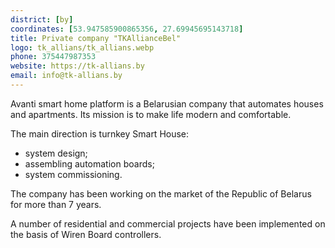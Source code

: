 ```yaml
---
district: [by]
coordinates: [53.947585900865356, 27.69945695143718]
title: Private company "TKAllianceBel"
logo: tk_allians/tk_allians.webp
phone: 375447987353
website: https://tk-allians.by
email: info@tk-allians.by
---
```


Avanti smart home platform is a Belarusian company that automates houses and apartments. Its mission is to make life modern and comfortable.

The main direction is turnkey Smart House:
* system design;
* assembling automation boards;
* system commissioning.

The company has been working on the market of the Republic of Belarus for more than 7 years.

A number of residential and commercial projects have been implemented on the basis of Wiren Board controllers.
